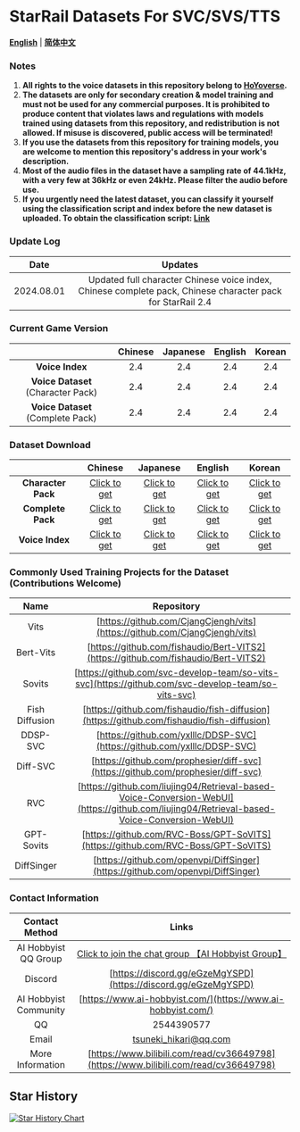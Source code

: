 # StarRail Datasets For SVC/SVS/TTS

[**English**](./README.md) | [**简体中文**](./README_CN.md)

### Notes

1. **All rights to the voice datasets in this repository belong to [HoYoverse](https://www.hoyoverse.com/).**
2. **The datasets are only for secondary creation & model training and must not be used for any commercial purposes. It is prohibited to produce content that violates laws and regulations with models trained using datasets from this repository, and redistribution is not allowed. If misuse is discovered, public access will be terminated!**
3. **If you use the datasets from this repository for training models, you are welcome to mention this repository's address in your work's description.**
4. **Most of the audio files in the dataset have a sampling rate of 44.1kHz, with a very few at 36kHz or even 24kHz. Please filter the audio before use.**
5. **If you urgently need the latest dataset, you can classify it yourself using the classification script and index before the new dataset is uploaded. To obtain the classification script: [Link](https://github.com/AI-Hobbyist/StarRail_Voice_Sorting_Scripts)**

### Update Log

|          Date           |                           Updates                            |
| :---------------------: | :----------------------------------------------------------: |
|       2024.08.01       |     Updated full character Chinese voice index, Chinese complete pack, Chinese character pack for StarRail 2.4      |

### Current Game Version

|                                    | Chinese | Japanese | English | Korean |
| :--------------------------------: | :-----: | :------: | :-----: | :----: |
|          **Voice Index**           |   2.4   |   2.4    |   2.4   |  2.4   |
| **Voice Dataset** (Character Pack) |   2.4   |   2.4    |   2.4   |  2.4   |
| **Voice Dataset** (Complete Pack)  |   2.4  |   2.4    |   2.4   |  2.4   |

### Dataset Download

|                    |                           Chinese                            |                           Japanese                           |                           English                            |                            Korean                            |
| :----------------: | :----------------------------------------------------------: | :----------------------------------------------------------: | :----------------------------------------------------------: | :----------------------------------------------------------: |
| **Character Pack** | [Click to get](https://pan.ai-hobbyist.com/StarRail%20Datasets/%E4%B8%AD%E6%96%87%20-%20Chinese) | [Click to get](https://pan.ai-hobbyist.com/StarRail%20Datasets/%E6%97%A5%E8%AF%AD%20-%20Japanese) | [Click to get](https://pan.ai-hobbyist.com/StarRail%20Datasets/%E8%8B%B1%E8%AF%AD%20-%20English) | [Click to get](https://pan.ai-hobbyist.com/StarRail%20Datasets/%E9%9F%A9%E8%AF%AD%20-%20Korean) |
| **Complete Pack**  | [Click to get](https://modelscope.cn/datasets/aihobbyist/StarRail_Dataset/resolve/master/StarRail2.4_CN.7z) | [Click to get](https://modelscope.cn/datasets/aihobbyist/StarRail_Dataset/resolve/master/StarRail2.4_JP.7z) | [Click to get](https://modelscope.cn/datasets/aihobbyist/StarRail_Dataset/resolve/master/StarRail2.4_EN.7z) | [Click to get](https://modelscope.cn/datasets/aihobbyist/StarRail_Dataset/resolve/master/StarRail2.4_KR.7z) |
|  **Voice Index**   | [Click to get](https://github.com/AI-Hobbyist/StarRail_Voice_Sorting_Scripts/raw/main/Indexs/CHS.xlsx) | [Click to get](https://github.com/AI-Hobbyist/StarRail_Voice_Sorting_Scripts/raw/main/Indexs/JP.xlsx) | [Click to get](https://github.com/AI-Hobbyist/StarRail_Voice_Sorting_Scripts/raw/main/Indexs/EN.xlsx) | [Click to get](https://github.com/AI-Hobbyist/StarRail_Voice_Sorting_Scripts/raw/main/Indexs/KR.xlsx) |

### Commonly Used Training Projects for the Dataset (Contributions Welcome)

|      Name      |                          Repository                          |
| :------------: | :----------------------------------------------------------: |
|      Vits      | [https://github.com/CjangCjengh/vits](https://github.com/CjangCjengh/vits) |
|   Bert-Vits    | [https://github.com/fishaudio/Bert-VITS2](https://github.com/fishaudio/Bert-VITS2) |
|     Sovits     | [https://github.com/svc-develop-team/so-vits-svc](https://github.com/svc-develop-team/so-vits-svc) |
| Fish Diffusion | [https://github.com/fishaudio/fish-diffusion](https://github.com/fishaudio/fish-diffusion) |
|    DDSP-SVC    | [https://github.com/yxlllc/DDSP-SVC](https://github.com/yxlllc/DDSP-SVC) |
|    Diff-SVC    | [https://github.com/prophesier/diff-svc](https://github.com/prophesier/diff-svc) |
|      RVC       | [https://github.com/liujing04/Retrieval-based-Voice-Conversion-WebUI](https://github.com/liujing04/Retrieval-based-Voice-Conversion-WebUI) |
|   GPT-Sovits   | [https://github.com/RVC-Boss/GPT-SoVITS](https://github.com/RVC-Boss/GPT-SoVITS) |
|   DiffSinger   | [https://github.com/openvpi/DiffSinger](https://github.com/openvpi/DiffSinger) |

### Contact Information

|     Contact Method     |                            Links                             |
| :--------------------: | :----------------------------------------------------------: |
|  AI Hobbyist QQ Group  | [Click to join the chat group 【AI Hobbyist Group】](http://qm.qq.com/cgi-bin/qm/qr?_wv=1027&k=7vd0kFFgSdgx3c3CZ33J01dx2XTdfelr&authKey=rsG7W1bP3mlsg3UfTpsVrLV%2BLYvmsqJvH%2F2KoWswFd3pa7nkBf0oEV5vCYvBHZLS&noverify=0&group_code=309046913) |
| Discord | [https://discord.gg/eGzeMgYSPD](https://discord.gg/eGzeMgYSPD) |
| AI Hobbyist Community  | [https://www.ai-hobbyist.com/](https://www.ai-hobbyist.com/) |
|           QQ           |                          2544390577                          |
|         Email          |                    tsuneki_hikari@qq.com                     |
|    More Information    | [https://www.bilibili.com/read/cv36649798](https://www.bilibili.com/read/cv36649798) |

## Star History

[![Star History Chart](https://api.star-history.com/svg?repos=AI-Hobbyist/StarRail_Datasets&type=Date)](https://star-history.com/#AI-Hobbyist/StarRail_Datasets&Date)